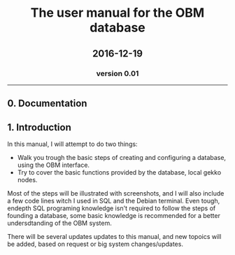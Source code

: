 # <center> The user manual for the OBM database <center>
## <center> 2016-12-19 <center>
### <center> version 0.01 <center>

---

## 0. Documentation

## 1. Introduction

In this manual, I will attempt to do two things:
 * Walk you trough the basic steps of creating and configuring a database, using the OBM interface.
 * Try to cover the basic functions provided by the database, local gekko nodes.

Most of the steps will be illustrated with screenshots, and I will  also include a few code lines witch I used in SQL and the Debian terminal. Even tough, endepth SQL programing knowledge isn't required to follow the steps of founding a database, some basic knowledge is recommended for a better undersdtanding of the OBM system.

There will be several updates updates to this manual, and new topoics will be added, based on request or big system changes/updates.
